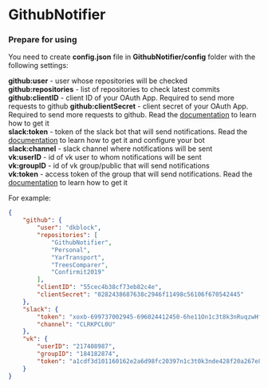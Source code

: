 # GithubNotifier

### Prepare for using
You need to create **config.json** file in **GithubNotifier/config** folder with the following settings:

**github:user** - user whose repositories will be checked  
**github:repositories** - list of repositories to check latest commits  
**github:clientID** - client ID of your OAuth App. Required to send more requests to github
**github:clientSecret** - client secret of your OAuth App. Required to send more requests to github. Read the [documentation](https://developer.github.com/apps/building-oauth-apps/) to learn how to get it  
**slack:token** - token of the slack bot that will send notifications. Read the [documentation](https://api.slack.com/bot-users) to learn how to get it and configure your bot  
**slack:channel** - slack сhannel where notifications will be sent    
**vk:userID** - id of vk user to whom notifications will be sent  
**vk:groupID** - id of vk group/public that will send notifications  
**vk:token** - access token of the group that will send notifications. Read the [documentation](https://vk.com/dev/bots_docs) to learn how to get it

For example:
```json
{
    "github": {
        "user": "dkblock",
        "repositories": [
            "GithubNotifier", 
            "Personal",
            "YarTransport",
            "TreesComparer",
            "Confirmit2019"
        ],
        "clientID": "55cec4b38cf73eb82c4e",
        "clientSecret": "0282438687638c2946f11498c56106f670542445"
    },
    "slack": {
        "token": "xoxb-699737002945-696024412450-6he11On1c3t8k3nRuqzwHfQXF8H4Xgx",
        "channel": "CLRKPCL0U"
    },
    "vk": {
        "userID": "217408987",
        "groupID": "184182874",
        "token": "a1cdf3d101160162e2a6d98fc20397n1c3t0k3nde428f20a267e80e70f4b1818aaa8800555e555713546ba562"
    }
}
```




